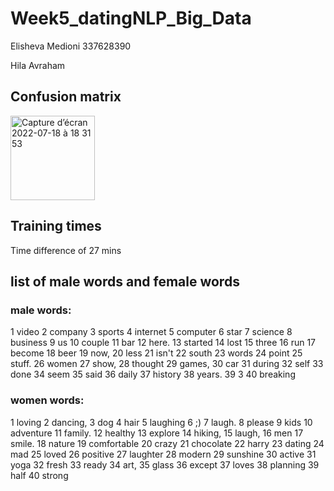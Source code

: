 # Week5_datingNLP_Big_Data
Elisheva Medioni 337628390

Hila Avraham 

## Confusion matrix
<img width="135" alt="Capture d’écran 2022-07-18 à 18 31 53" src="https://user-images.githubusercontent.com/73399121/179548608-c245d08c-314f-4d74-bf5f-c01f08356c44.png">



## Training times
Time difference of 27 mins

## list of male words and female words
### male words:
1                                            video
2                                          company
3                                           sports
4                                         internet
5                                         computer
6                                             star
7                                          science
8                                         business
9                                               us
10                                          couple
11                                             bar
12                                           here.
13                                         started
14                                            lost
15                                           three
16                                             run
17                                          become
18                                            beer
19                                            now,
20                                            less
21                                           isn't
22                                           south
23                                           words
24                                           point
25                                          stuff.
26                                           women
27                                           show,
28                                         thought
29                                          games,
30                                             car
31                                          during
32                                            self
33                                            done
34                                            seem
35                                            said
36                                           daily
37                                         history
38                                          years.
39                                               3
40                                        breaking

### women words:
1                                           loving
2                                         dancing,
3                                              dog
4                                             hair
5                                         laughing
6                                               ;)
7                                           laugh.
8                                           please
9                                             kids
10                                       adventure
11                                         family.
12                                         healthy
13                                         explore
14                                         hiking,
15                                          laugh,
16                                             men
17                                          smile.
18                                          nature
19                                     comfortable
20                                           crazy
21                                       chocolate
22                                           harry
23                                          dating
24                                             mad
25                                           loved
26                                        positive
27                                        laughter
28                                          modern
29                                        sunshine
30                                          active
31                                            yoga
32                                           fresh
33                                           ready
34                                            art,
35                                           glass
36                                          except
37                                           loves
38                                        planning
39                                            half
40                                          strong

